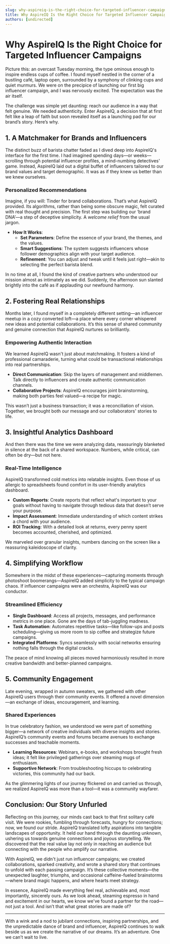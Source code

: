 ```yaml
---
slug: why-aspireiq-is-the-right-choice-for-targeted-influencer-campaigns
title: Why AspireIQ Is the Right Choice for Targeted Influencer Campaigns
authors: [undirected]
---
```



# Why AspireIQ Is the Right Choice for Targeted Influencer Campaigns

Picture this: an overcast Tuesday morning, the type ominous enough to inspire endless cups of coffee. I found myself nestled in the corner of a bustling café, laptop open, surrounded by a symphony of clinking cups and quiet murmurs. We were on the precipice of launching our first big influencer campaign, and I was nervously excited. The expectation was the air itself.

The challenge was simple yet daunting: reach our audience in a way that felt genuine. We needed authenticity. Enter AspireIQ, a decision that at first felt like a leap of faith but soon revealed itself as a launching pad for our brand’s story. Here’s why.

## 1. A Matchmaker for Brands and Influencers

The distinct buzz of barista chatter faded as I dived deep into AspireIQ's interface for the first time. I had imagined spending days—or weeks—scrolling through potential influencer profiles, a mind-numbing detectives' game. Instead, AspireIQ laid out a digital buffet of influencers tailored to our brand values and target demographic. It was as if they knew us better than we knew ourselves.

### Personalized Recommendations

Imagine, if you will: Tinder for brand collaborations. That’s what AspireIQ provided. Its algorithms, rather than being some obscure magic, felt curated with real thought and precision. The first step was building our ‘brand DNA’—a step of deceptive simplicity. A *welcome relief* from the usual jargon.

- **How It Works**:
  - **Set Parameters**: Define the essence of your brand, the themes, and the values.
  - **Smart Suggestions**: The system suggests influencers whose follower demographics align with your target audience.
  - **Refinement**: You can adjust and tweak until it feels just right—akin to selecting the perfect barista blend.

In no time at all, I found the kind of creative partners who understood our mission almost as intimately as we did. Suddenly, the afternoon sun slanted brightly into the café as if applauding our newfound harmony.

## 2. Fostering Real Relationships

Months later, I found myself in a completely different setting—an influencer meetup in a cozy converted loft—a place where every corner whispered new ideas and potential collaborations. It’s this sense of shared community and genuine connection that AspireIQ nurtures so brilliantly.

### Empowering Authentic Interaction

We learned AspireIQ wasn't just about matchmaking. It fosters a kind of professional camaraderie, turning what could be transactional relationships into real partnerships.

- **Direct Communication**: Skip the layers of management and middlemen. Talk directly to influencers and create authentic communication channels.
- **Collaborative Projects**: AspireIQ encourages joint brainstorming, making both parties feel valued—a recipe for magic.

This wasn’t just a business transaction; it was a reconciliation of vision. Together, we brought both our message and our collaborators' stories to life.

## 3. Insightful Analytics Dashboard

And then there was the time we were analyzing data, reassuringly blanketed in silence at the back of a shared workspace. Numbers, while critical, can often be dry—but not here.

### Real-Time Intelligence

AspireIQ transformed cold metrics into relatable insights. Even those of us allergic to spreadsheets found comfort in its user-friendly analytics dashboard.

- **Custom Reports**: Create reports that reflect what's important to your goals without having to navigate through tedious data that doesn’t serve your purpose.
- **Impact Assessment**: Immediate understanding of which content strikes a chord with your audience.
- **ROI Tracking**: With a detailed look at returns, every penny spent becomes accounted, cherished, and optimized.

We marveled over granular insights, numbers dancing on the screen like a reassuring kaleidoscope of clarity.

## 4. Simplifying Workflow

Somewhere in the midst of these experiences—capturing moments through photoshoot boomerangs—AspireIQ added simplicity to the typical campaign chaos. If influencer campaigns were an orchestra, AspireIQ was our conductor.

### Streamlined Efficiency

- **Single Dashboard**: Access all projects, messages, and performance metrics in one place. Gone are the days of tab-juggling madness.
- **Task Automation**: Automates repetitive tasks—like follow-ups and posts scheduling—giving us more room to sip coffee and strategize future campaigns.
- **Integrated Platforms**: Syncs seamlessly with social networks ensuring nothing falls through the digital cracks.

The peace of mind knowing all pieces moved harmoniously resulted in more creative bandwidth and better-planned campaigns.

## 5. Community Engagement

Late evening, wrapped in autumn sweaters, we gathered with other AspireIQ users through their community events. It offered a novel dimension—an exchange of ideas, encouragement, and learning.

### Shared Experiences

In true celebratory fashion, we understood we were part of something bigger—a network of creative individuals with diverse insights and stories. AspireIQ’s community events and forums became avenues to exchange successes and teachable moments.

- **Learning Resources**: Webinars, e-books, and workshops brought fresh ideas; it felt like privileged gatherings over steaming mugs of enthusiasm.
- **Supportive Network**: From troubleshooting hiccups to celebrating victories, this community had our back.

As the glimmering lights of our journey flickered on and carried us through, we realized AspireIQ was more than a tool—it was a community wayfarer.

## Conclusion: Our Story Unfurled

Reflecting on this journey, our minds cast back to that first solitary café visit. We were rookies, fumbling through forecasts, hungry for connections; now, we found our stride. AspireIQ translated lofty aspirations into tangible landscapes of opportunity. It held our hand through the daunting unknown, ushering us towards genuine connections and joyous storytelling. We discovered that the real value lay not only in reaching an audience but connecting with the people who amplify our narrative. 

With AspireIQ, we didn't just run influencer campaigns; we created collaborations, sparked creativity, and wrote a shared story that continues to unfold with each passing campaign. It’s these collective moments—the unexpected laughter, triumphs, and occasional caffeine-fueled brainstorms—where brand magic happens, and where hearts meet strategy.

In essence, AspireIQ made everything feel real, achievable and, most importantly, sincerely ours. As we look ahead, steaming espresso in hand and excitement in our hearts, we know we've found a partner for the road—not just a tool. And isn’t that what great stories are made of?

---

With a wink and a nod to jubilant connections, inspiring partnerships, and the unpredictable dance of brand and influencer, AspireIQ continues to walk beside us as we create the narrative of our dreams. It’s an adventure. One we can’t wait to live.